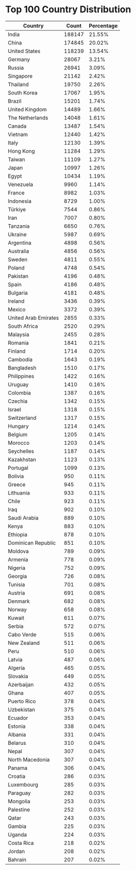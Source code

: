 # Top 100 Country Distribution
| Country | Count | Percentage |
|----|----|----|
| India | 188147 | 21.55% |
| China | 174845 | 20.02% |
| United States | 118239 | 13.54% |
| Germany | 28067 | 3.21% |
| Russia | 26941 | 3.09% |
| Singapore | 21142 | 2.42% |
| Thailand | 19750 | 2.26% |
| South Korea | 17067 | 1.95% |
| Brazil | 15201 | 1.74% |
| United Kingdom | 14489 | 1.66% |
| The Netherlands | 14048 | 1.61% |
| Canada | 13487 | 1.54% |
| Vietnam | 12440 | 1.42% |
| Italy | 12130 | 1.39% |
| Hong Kong | 11284 | 1.29% |
| Taiwan | 11109 | 1.27% |
| Japan | 10997 | 1.26% |
| Egypt | 10434 | 1.19% |
| Venezuela | 9960 | 1.14% |
| France | 8982 | 1.03% |
| Indonesia | 8729 | 1.00% |
| Türkiye | 7544 | 0.86% |
| Iran | 7007 | 0.80% |
| Tanzania | 6650 | 0.76% |
| Ukraine | 5987 | 0.69% |
| Argentina | 4898 | 0.56% |
| Australia | 4856 | 0.56% |
| Sweden | 4811 | 0.55% |
| Poland | 4748 | 0.54% |
| Pakistan | 4196 | 0.48% |
| Spain | 4186 | 0.48% |
| Bulgaria | 4181 | 0.48% |
| Ireland | 3436 | 0.39% |
| Mexico | 3372 | 0.39% |
| United Arab Emirates | 2855 | 0.33% |
| South Africa | 2520 | 0.29% |
| Malaysia | 2455 | 0.28% |
| Romania | 1841 | 0.21% |
| Finland | 1714 | 0.20% |
| Cambodia | 1643 | 0.19% |
| Bangladesh | 1510 | 0.17% |
| Philippines | 1422 | 0.16% |
| Uruguay | 1410 | 0.16% |
| Colombia | 1387 | 0.16% |
| Czechia | 1342 | 0.15% |
| Israel | 1318 | 0.15% |
| Switzerland | 1317 | 0.15% |
| Hungary | 1214 | 0.14% |
| Belgium | 1205 | 0.14% |
| Morocco | 1203 | 0.14% |
| Seychelles | 1187 | 0.14% |
| Kazakhstan | 1123 | 0.13% |
| Portugal | 1099 | 0.13% |
| Bolivia | 950 | 0.11% |
| Greece | 945 | 0.11% |
| Lithuania | 933 | 0.11% |
| Chile | 923 | 0.11% |
| Iraq | 902 | 0.10% |
| Saudi Arabia | 889 | 0.10% |
| Kenya | 883 | 0.10% |
| Ethiopia | 878 | 0.10% |
| Dominican Republic | 851 | 0.10% |
| Moldova | 789 | 0.09% |
| Armenia | 778 | 0.09% |
| Nigeria | 752 | 0.09% |
| Georgia | 726 | 0.08% |
| Tunisia | 701 | 0.08% |
| Austria | 691 | 0.08% |
| Denmark | 682 | 0.08% |
| Norway | 658 | 0.08% |
| Kuwait | 611 | 0.07% |
| Serbia | 572 | 0.07% |
| Cabo Verde | 515 | 0.06% |
| New Zealand | 511 | 0.06% |
| Peru | 510 | 0.06% |
| Latvia | 487 | 0.06% |
| Algeria | 465 | 0.05% |
| Slovakia | 449 | 0.05% |
| Azerbaijan | 432 | 0.05% |
| Ghana | 407 | 0.05% |
| Puerto Rico | 378 | 0.04% |
| Uzbekistan | 375 | 0.04% |
| Ecuador | 353 | 0.04% |
| Estonia | 338 | 0.04% |
| Albania | 331 | 0.04% |
| Belarus | 310 | 0.04% |
| Nepal | 307 | 0.04% |
| North Macedonia | 307 | 0.04% |
| Panama | 306 | 0.04% |
| Croatia | 286 | 0.03% |
| Luxembourg | 285 | 0.03% |
| Paraguay | 282 | 0.03% |
| Mongolia | 253 | 0.03% |
| Palestine | 252 | 0.03% |
| Qatar | 243 | 0.03% |
| Gambia | 225 | 0.03% |
| Uganda | 224 | 0.03% |
| Costa Rica | 218 | 0.02% |
| Jordan | 208 | 0.02% |
| Bahrain | 207 | 0.02% |
